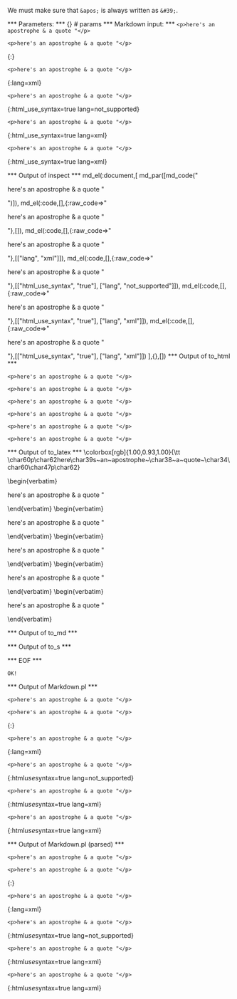 We must make sure that `&apos;` is always written as `&#39;`.

*** Parameters: ***
{} # params 
*** Markdown input: ***
`<p>here's an apostrophe & a quote "</p>`

	<p>here's an apostrophe & a quote "</p>
{:}

	<p>here's an apostrophe & a quote "</p>
{:lang=xml}

	<p>here's an apostrophe & a quote "</p>
{:html_use_syntax=true lang=not_supported}

	<p>here's an apostrophe & a quote "</p>
{:html_use_syntax=true lang=xml}

	<p>here's an apostrophe & a quote "</p>
{:html_use_syntax=true lang=xml}

*** Output of inspect ***
md_el(:document,[
	md_par([md_code("<p>here's an apostrophe & a quote \"</p>")]),
	md_el(:code,[],{:raw_code=>"<p>here's an apostrophe & a quote \"</p>"},[]),
	md_el(:code,[],{:raw_code=>"<p>here's an apostrophe & a quote \"</p>"},[["lang", "xml"]]),
	md_el(:code,[],{:raw_code=>"<p>here's an apostrophe & a quote \"</p>"},[["html_use_syntax", "true"], ["lang", "not_supported"]]),
	md_el(:code,[],{:raw_code=>"<p>here's an apostrophe & a quote \"</p>"},[["html_use_syntax", "true"], ["lang", "xml"]]),
	md_el(:code,[],{:raw_code=>"<p>here's an apostrophe & a quote \"</p>"},[["html_use_syntax", "true"], ["lang", "xml"]])
],{},[])
*** Output of to_html ***

<p><code>&lt;p&gt;here&#39;s an apostrophe &amp; a quote &quot;&lt;/p&gt;</code></p>

<pre><code>&lt;p&gt;here&#39;s an apostrophe &amp; a quote &quot;&lt;/p&gt;</code></pre>

<pre><code class='xml' lang='xml'>&lt;p&gt;here&#39;s an apostrophe &amp; a quote &quot;&lt;/p&gt;</code></pre>

<pre><code class='not_supported' lang='not_supported'>&lt;p&gt;here&#39;s an apostrophe &amp; a quote &quot;&lt;/p&gt;</code></pre>

<pre><code class='xml' lang='xml'><span class='punct'>&lt;</span><span class='tag'>p</span><span class='punct'>&gt;</span>here&#39;s an apostrophe &amp; a quote &quot;<span class='punct'>&lt;/</span><span class='tag'>p</span><span class='punct'>&gt;</span></code></pre>

<pre><code class='xml' lang='xml'><span class='punct'>&lt;</span><span class='tag'>p</span><span class='punct'>&gt;</span>here&#39;s an apostrophe &amp; a quote &quot;<span class='punct'>&lt;/</span><span class='tag'>p</span><span class='punct'>&gt;</span></code></pre>

*** Output of to_latex ***
\colorbox[rgb]{1.00,0.93,1.00}{\tt \char60p\char62here\char39s~an~apostrophe~\char38~a~quote~\char34\char60\char47p\char62}

\begin{verbatim}<p>here's an apostrophe & a quote "</p>\end{verbatim}
\begin{verbatim}<p>here's an apostrophe & a quote "</p>\end{verbatim}
\begin{verbatim}<p>here's an apostrophe & a quote "</p>\end{verbatim}
\begin{verbatim}<p>here's an apostrophe & a quote "</p>\end{verbatim}
\begin{verbatim}<p>here's an apostrophe & a quote "</p>\end{verbatim}

*** Output of to_md ***



*** Output of to_s ***

*** EOF ***



	OK!



*** Output of Markdown.pl ***
<p><code>&lt;p&gt;here's an apostrophe &amp; a quote "&lt;/p&gt;</code></p>

<pre><code>&lt;p&gt;here's an apostrophe &amp; a quote "&lt;/p&gt;
</code></pre>

<p>{:}</p>

<pre><code>&lt;p&gt;here's an apostrophe &amp; a quote "&lt;/p&gt;
</code></pre>

<p>{:lang=xml}</p>

<pre><code>&lt;p&gt;here's an apostrophe &amp; a quote "&lt;/p&gt;
</code></pre>

<p>{:html<em>use</em>syntax=true lang=not_supported}</p>

<pre><code>&lt;p&gt;here's an apostrophe &amp; a quote "&lt;/p&gt;
</code></pre>

<p>{:html<em>use</em>syntax=true lang=xml}</p>

<pre><code>&lt;p&gt;here's an apostrophe &amp; a quote "&lt;/p&gt;
</code></pre>

<p>{:html<em>use</em>syntax=true lang=xml}</p>

*** Output of Markdown.pl (parsed) ***
<p
     ><code>&lt;p&gt;here's an apostrophe &amp; a quote "&lt;/p&gt;</code
   ></p
   ><pre
     ><code>&lt;p&gt;here's an apostrophe &amp; a quote "&lt;/p&gt;
</code
   ></pre
   ><p>{:}</p
   ><pre
     ><code>&lt;p&gt;here's an apostrophe &amp; a quote "&lt;/p&gt;
</code
   ></pre
   ><p>{:lang=xml}</p
   ><pre
     ><code>&lt;p&gt;here's an apostrophe &amp; a quote "&lt;/p&gt;
</code
   ></pre
   ><p>{:html<em>use</em
     >syntax=true lang=not_supported}</p
   ><pre
     ><code>&lt;p&gt;here's an apostrophe &amp; a quote "&lt;/p&gt;
</code
   ></pre
   ><p>{:html<em>use</em
     >syntax=true lang=xml}</p
   ><pre
     ><code>&lt;p&gt;here's an apostrophe &amp; a quote "&lt;/p&gt;
</code
   ></pre
   ><p>{:html<em>use</em
     >syntax=true lang=xml}</p
 >